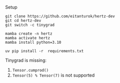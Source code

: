 Setup

```
git clone https://github.com/eitanturok/hertz-dev
git cd hertz-dev
git switch -c tinygrad

mamba create -n hertz
mamba activate hertz
mamba install python=3.10

uv pip install -r  requirements.txt
```

Tinygrad is missing:
1. `Tensor.cumprod()`
2. `Tensor(5) % Tensor(7)` is not supported
